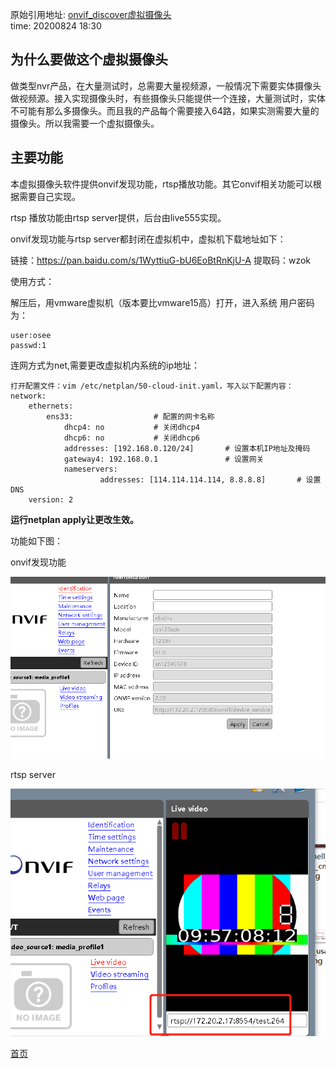 <!---title:onvif_discover虚拟摄像头-->
<!---keywords:onvif discover, onvif server, 虚拟摄像头-->
原始引用地址:  [onvif_discover虚拟摄像头](http://yangkuncn.cn/onvif_discover.html)   
time:  20200824 18:30

## 为什么要做这个虚拟摄像头

做类型nvr产品，在大量测试时，总需要大量视频源，一般情况下需要实体摄像头做视频源。接入实现摄像头时，有些摄像头只能提供一个连接，大量测试时，实体不可能有那么多摄像头。而且我的产品每个需要接入64路，如果实测需要大量的摄像头。所以我需要一个虚拟摄像头。

## 主要功能

本虚拟摄像头软件提供onvif发现功能，rtsp播放功能。其它onvif相关功能可以根据需要自己实现。

rtsp 播放功能由rtsp server提供，后台由live555实现。

onvif发现功能与rtsp server都封闭在虚拟机中，虚拟机下载地址如下：

链接：https://pan.baidu.com/s/1WyttiuG-bU6EoBtRnKjU-A 
提取码：wzok

使用方式：

解压后，用vmware虚拟机（版本要比vmware15高）打开，进入系统 用户密码为：

```
user:osee
passwd:1
```

连网方式为net,需要更改虚拟机内系统的ip地址：

```
打开配置文件：vim /etc/netplan/50-cloud-init.yaml，写入以下配置内容：
network:
    ethernets:
        ens33:                  # 配置的网卡名称
            dhcp4: no           # 关闭dhcp4
            dhcp6: no           # 关闭dhcp6
            addresses: [192.168.0.120/24]       # 设置本机IP地址及掩码
            gateway4: 192.168.0.1               # 设置网关
            nameservers:
                    addresses: [114.114.114.114, 8.8.8.8]       # 设置DNS
    version: 2
```

**运行netplan apply让更改生效。**

功能如下图：

onvif发现功能

![onvif发现功能](img/onvif_1.png)



rtsp server

![rtsp server](img/onvif_2.png)









[首页](http://yangkuncn.cn/index.html)


